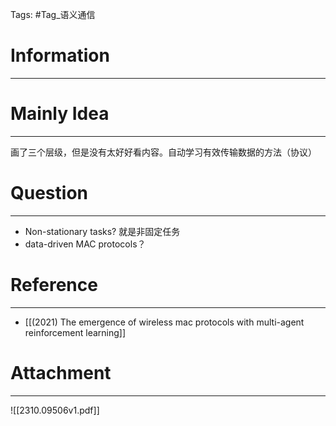 Tags: #Tag_语义通信 
# Information
---


# Mainly Idea
---
画了三个层级，但是没有太好好看内容。自动学习有效传输数据的方法（协议）

# Question
---
-  Non-stationary tasks? 就是非固定任务
- data-driven MAC protocols？

# Reference
---
- [[(2021) The emergence of wireless mac protocols with multi-agent reinforcement learning]]

# Attachment
---
![[2310.09506v1.pdf]]